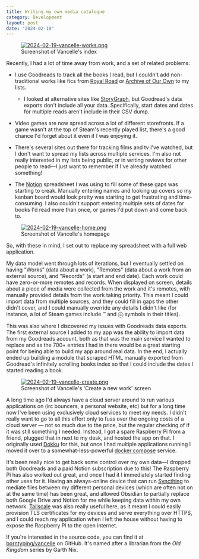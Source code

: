 ```yaml
---
title: Writing my own media catalogue
category: Development
layout: post
date: "2024-02-19"
---
```


<figure>
  <a href="{{ "/assets/2024-02-19-vancelle-works.png" | relative_url }}">
    <img src="{{ "/assets/2024-02-19-vancelle-works.png" | relative_url }}" alt="2024-02-19-vancelle-works.png"/>
  </a>
  <figcaption>Screenshot of Vancelle's index</figcaption>
</figure>

Recently, I had a lot of time away from work, and a set of related problems:

* I use Goodreads to track all the books I read, but I couldn't add non-traditional works like fics from [Royal Road] or [Archive of Our Own] to my lists.

  * I looked at alternative sites like [StoryGraph], but Goodread's data exports don't include all your data. Specifically, start dates and dates for multiple reads aren't include in their CSV dump.

* Video games are now spread across a lot of different storefronts. If a game wasn't at the top of Steam's recently played list, there's a good chance I'd forget about it even if I was enjoying it.

* There's several sites out there for tracking films and tv I've watched, but I don't want to spread my lists across multiple services. I'm also not really interested in my lists being public, or in writing reviews for other people to read—I just want to remember if I've already watched something!

* The [Notion] spreadsheet I was using to fill some of these gaps was starting to creak. Manually entering names and looking up covers so my kanban board would look pretty was starting to get frustrating and time-consuming. I also couldn't support entering multiple sets of dates for books I'd read more than once, or games I'd put down and come back to.

<figure>
  <a href="{{ "/assets/2024-02-19-vancelle-home.png" | relative_url }}">
    <img src="{{ "/assets/2024-02-19-vancelle-home.png" | relative_url }}" alt="2024-02-19-vancelle-home.png"/>
  </a>
  <figcaption>Screenshot of Vancelle's homepage</figcaption>
</figure>

So, with these in mind, I set out to replace my spreadsheet with a full web application.

My data model went through lots of iterations, but I eventually settled on having "Works" (data about a work), "Remotes" (data about a work from an external source), and "Records" (a start and end date). Each work could have zero-or-more remotes and records. When displayed on screen, details about a piece of media were collected from the work and it's remotes, with manually provided details from the work taking priority. This meant I could import data from multiple sources, and they could fill in gaps the other didn't cover, and I could manually override any details I didn't like (for instance, a lot of Steam games include ™ and ⓒ symbols in their titles).

This was also where I discovered my issues with Goodreads data exports. The first external source I added to my app was the ability to import data from my Goodreads account, both as that was the main service I wanted to replace and as the 700+ entries I had in there would be a great starting point for being able to build my app around real data. In the end, I actually ended up building a module that scraped HTML manually exported from Goodread's infinitely scrolling books index so that I could include the dates I started reading a book.

<figure>
  <a href="{{ "/assets/2024-02-19-vancelle-create.png" | relative_url }}">
    <img src="{{ "/assets/2024-02-19-vancelle-create.png" | relative_url }}" alt="2024-02-19-vancelle-create.png"/>
  </a>
  <figcaption>Screenshot of Vancelle's 'Create a new work' screen</figcaption>
</figure>

A long time ago I'd always have a cloud server around to run various applications on (irc bouncers, a personal website, etc) but for a long time now I've been using exclusively cloud services to meet my needs. I didn't really want to go to all this effort only to fuss over the ongoing costs of a cloud server — not so much due to the price, but the regular checking of if it was still something I needed. Instead, I got a spare Raspberry Pi from a friend, plugged that in next to my desk, and hosted the app on that. I originally used [Dokku] for this, but once I had multiple applications running I moved it over to a somewhat-less-powerful [docker compose] service.

It's been really nice to get back some control over my own data—I dropped both Goodreads and a paid Notion subscription due to this! The Raspberry Pi has also worked out great, and once I had it I immediately started finding other uses for it. Having an always-online device that can run [Syncthing] to mediate files between my different personal devices (which are often not on at the same time) has been great, and allowed Obsidian to partially replace both Google Drive and Notion for me while keeping data within my own network. [Tailscale] was also really useful here, as it meant I could easily provision TLS certificates for my devices and serve everything over HTTPS, and I could reach my application when I left the house without having to expose the Raspberry Pi to the open internet.

If you're interested in the source code, you can find it at [borntyping/vancelle] on GitHub. It's named after a librarian from the _Old Kingdom_ series by Garth Nix.

[Archive of Our Own]: https://archiveofourown.org/
[borntyping/vancelle]: https://github.com/borntyping/vancelle
[docker compose]: https://docs.docker.com/compose/
[Dokku]: https://dokku.com/
[Notion]: https://www.notion.so/
[Royal Road]: https://www.royalroad.com/home
[StoryGraph]: https://www.thestorygraph.com/ 
[Syncthing]: https://syncthing.net/
[Tailscale]: https://tailscale.com/
